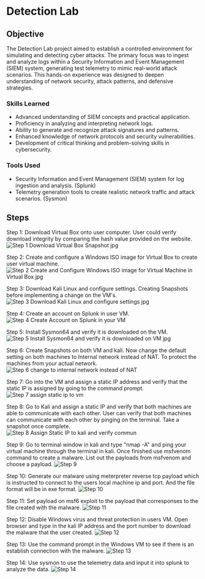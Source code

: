# Detection Lab

## Objective
The Detection Lab project aimed to establish a controlled environment for simulating and detecting cyber attacks. The primary focus was to ingest and analyze logs within a Security Information and Event Management (SIEM) system, generating test telemetry to mimic real-world attack scenarios. This hands-on experience was designed to deepen understanding of network security, attack patterns, and defensive strategies.

### Skills Learned

- Advanced understanding of SIEM concepts and practical application.
- Proficiency in analyzing and interpreting network logs.
- Ability to generate and recognize attack signatures and patterns.
- Enhanced knowledge of network protocols and security vulnerabilities.
- Development of critical thinking and problem-solving skills in cybersecurity.

### Tools Used

- Security Information and Event Management (SIEM) system for log ingestion and analysis. (Splunk)
- Telemetry generation tools to create realistic network traffic and attack scenarios. (Sysmon)

## Steps
Step 1: Download Virtual Box onto user computer. User could verify download integrity by comparing the hash value provided on the website.
![Step 1 Download Virtual Box Snapshot jpg](https://github.com/user-attachments/assets/69e23cff-f8a3-47ec-b171-864256968c5c)

Step 2: Create and configure a Windows ISO image for Virtual Box to create user virtual machine.
![Step 2 Create and Configure Windows ISO image for Virtual Machine in Virtual Box jpg](https://github.com/user-attachments/assets/a22c3726-8577-4501-9312-9721c2b9c1f4)

Step 3: Download Kali Linux and configure settings. Creating Snapshots before implementing a change on the VM's.
![Step 3 Download Kali Linux and configure settings jpg](https://github.com/user-attachments/assets/9c27af42-ec45-483f-98d4-df090d8fa842)

Step 4: Create an account on Splunk in user VM.
![Step 4 Create Account on Splunk in your VM](https://github.com/user-attachments/assets/8ffbda9a-30cf-4559-8916-618e78532c0c)

Step 5: Install Sysmon64 and verify it is downloaded on the VM.
![Step 5 Install Sysmon64 and verify it is downloaded on VM jpg](https://github.com/user-attachments/assets/d2bb72d4-19a3-4065-9e1e-bbf34ae3b7b4)

Step 6: Create Snapshots on both VM and kali. Now change the default setting on both machines to Internal network instead of NAT. To protect the machines from your actual network.
![Step 6 change to internal network instead of NAT](https://github.com/user-attachments/assets/98f1ed29-b884-4988-8f6f-a831816ec1d6)

Step 7: Go into the VM and assign a static IP address and verify that the static IP is assigned by going to the command prompt.
![Step 7 assign static ip to vm](https://github.com/user-attachments/assets/9f265e82-fc76-4813-80ec-6eef1db68efb)

Step 8: Go to Kali and assign a static IP and verify that both machines are able to communicate with each other. User can verify that both machines can communicate with each other by pinging on the terminal. Take a snapshot once complete.
![Step 8 Assign Static IP to kali and verify commun](https://github.com/user-attachments/assets/9de78263-4108-4bc7-a28f-30fd18df3a1e)

Step 9: Go to terminal window in kali and type "nmap -A" and ping your virtual machine through the terminal in kali. Once finished use msfvenom command to create a malware. List out the payloads from msfvenom and choose a payload.
![Step 9](https://github.com/user-attachments/assets/81f79d0c-1653-4f61-b3f3-927cb62d1ce1)

Step 10: Generate our malware using meterpreter reverse tcp payload which is instructed to connect to the users local machine ip and port. And the file format will be in exe format.
![Step 10](https://github.com/user-attachments/assets/5deb255b-73e0-4ffb-9a23-34f4ba1ef2bb)

Step 11: Set payload on msf6 exploit to the payload that corresponses to the file created with the malware.
![Step 11](https://github.com/user-attachments/assets/510be439-9232-4b4e-8f3c-d4952e88ba4d)

Step 12: Disable Windows virus and threat protection in users VM. Open browser and type in the kali IP address and the port number to download the malware that the user created.
![Step 12](https://github.com/user-attachments/assets/2d241c93-2b2e-4824-8a28-2825bef21c10)

Step 13: Use the command prompt in the Windows VM to see if there is an establish connection with the malware.
![Step 13](https://github.com/user-attachments/assets/d2f8bd96-869d-4102-b3f1-ad412c43c65b)

Step 14: Use sysmon to use the telemetry data and input it into splunk to analyze the data. 
![Step 14](https://github.com/user-attachments/assets/f88f4f0d-9b45-410a-94e5-777ccb5680ce)




